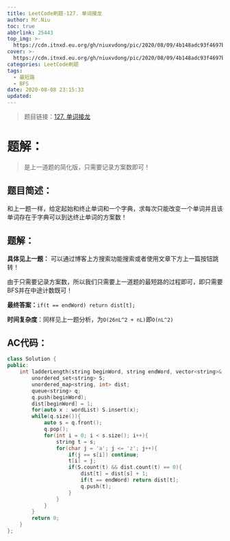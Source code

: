 ```yaml
---
title: LeetCode刷题-127. 单词接龙
author: Mr.Niu
toc: true
abbrlink: 25443
top_img: >-
  https://cdn.itnxd.eu.org/gh/niuxvdong/pic/2020/08/09/4b148adc93f4697b24a75e5a27009923.png
cover: >-
  https://cdn.itnxd.eu.org/gh/niuxvdong/pic/2020/08/09/4b148adc93f4697b24a75e5a27009923.png
categories: LeetCode刷题
tags:
  - 最短路
  - BFS
date: 2020-08-08 23:15:33
updated:
---
```






> 题目链接：[127. 单词接龙](https://leetcode-cn.com/problems/word-ladder/)



# 题解：



> 是上一道题的简化版，只需要记录方案数即可！



## 题目简述：

和上一题一样，给定起始和终止单词和一个字典，求每次只能改变一个单词并且该单词存在于字典可以到达终止单词的方案数！

## 题解：

**具体见上一题：** 可以通过博客上方搜索功能搜索或者使用文章下方上一篇按钮跳转！



由于只需要记录方案数，所以我们只需要上一道题的最短路的过程即可，即只需要BFS并在中途计数既可！



**最终答案：**`if(t == endWord) return dist[t];`



**时间复杂度**：同样见上一题分析，为`O(26nL^2 + nL)`即`O(nL^2)`

## AC代码：



```c++
class Solution {
public:
    int ladderLength(string beginWord, string endWord, vector<string>& wordList) {
        unordered_set<string> S;
        unordered_map<string, int> dist;
        queue<string> q;
        q.push(beginWord);
        dist[beginWord] = 1;
        for(auto x : wordList) S.insert(x); 
        while(q.size()){
            auto s = q.front();
            q.pop();
            for(int i = 0; i < s.size(); i++){
                string t = s;
                for(char j = 'a'; j <= 'z'; j++){
                    if(j == s[i]) continue;
                    t[i] = j;
                    if(S.count(t) && dist.count(t) == 0){
                        dist[t] = dist[s] + 1;
                        if(t == endWord) return dist[t];
                        q.push(t);
                    }
                }
            }
        }
        return 0;
    }
};
```



